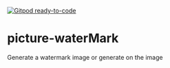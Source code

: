 [![Gitpod ready-to-code](https://img.shields.io/badge/Gitpod-ready--to--code-blue?logo=gitpod)](https://gitpod.io/#https://github.com/donglinkai/picture-waterMark)

# picture-waterMark
Generate a watermark image or generate on the image
